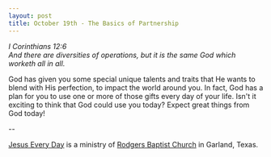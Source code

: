 ```yaml
---
layout: post
title: October 19th - The Basics of Partnership
---
```


_I Corinthians 12:6  
And there are diversities of operations, but it is the same God
which worketh all in all._

God has given you some special unique talents and traits that He
wants to blend with His perfection, to impact the world around you.
In fact, God has a plan for you to use one or more of those gifts
every day of your life. Isn't it exciting to think that God could use
you today? Expect great things from God today!

 --

<a href=http://jesuseveryday.net>Jesus Every Day</a> is a ministry of <a href=http://rodgersbaptist.net>Rodgers Baptist Church</a> in Garland, Texas.
